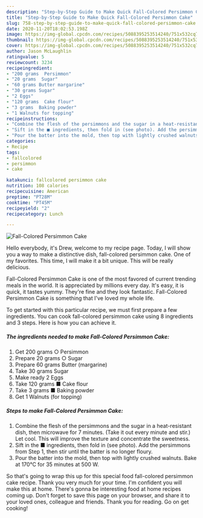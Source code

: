 ```yaml
---
description: "Step-by-Step Guide to Make Quick Fall-Colored Persimmon Cake"
title: "Step-by-Step Guide to Make Quick Fall-Colored Persimmon Cake"
slug: 758-step-by-step-guide-to-make-quick-fall-colored-persimmon-cake
date: 2020-11-20T18:02:53.198Z
image: https://img-global.cpcdn.com/recipes/5088395253514240/751x532cq70/fall-colored-persimmon-cake-recipe-main-photo.jpg
thumbnail: https://img-global.cpcdn.com/recipes/5088395253514240/751x532cq70/fall-colored-persimmon-cake-recipe-main-photo.jpg
cover: https://img-global.cpcdn.com/recipes/5088395253514240/751x532cq70/fall-colored-persimmon-cake-recipe-main-photo.jpg
author: Jason McLaughlin
ratingvalue: 5
reviewcount: 3234
recipeingredient:
- "200 grams  Persimmon"
- "20 grams  Sugar"
- "60 grams Butter margarine"
- "30 grams Sugar"
- "2 Eggs"
- "120 grams  Cake flour"
- "3 grams  Baking powder"
- "1 Walnuts for topping"
recipeinstructions:
- "Combine the flesh of the persimmons and the sugar in a heat-resistant dish, then microwave for 7 minutes. (Take it out every minute and stir.) Let cool. This will improve the texture and concentrate the sweetness."
- "Sift in the ■ ingredients, then fold in (see photo). Add the persimmons from Step 1, then stir until the batter is no longer floury."
- "Pour the batter into the mold, then top with lightly crushed walnuts. Bake at 170°C for 35 minutes at 500 W."
categories:
- Recipe
tags:
- fallcolored
- persimmon
- cake

katakunci: fallcolored persimmon cake 
nutrition: 108 calories
recipecuisine: American
preptime: "PT28M"
cooktime: "PT45M"
recipeyield: "2"
recipecategory: Lunch

---
```



![Fall-Colored Persimmon Cake](https://img-global.cpcdn.com/recipes/5088395253514240/751x532cq70/fall-colored-persimmon-cake-recipe-main-photo.jpg)

Hello everybody, it's Drew, welcome to my recipe page. Today, I will show you a way to make a distinctive dish, fall-colored persimmon cake. One of my favorites. This time, I will make it a bit unique. This will be really delicious.

Fall-Colored Persimmon Cake is one of the most favored of current trending meals in the world. It is appreciated by millions every day. It's easy, it is quick, it tastes yummy. They're fine and they look fantastic. Fall-Colored Persimmon Cake is something that I've loved my whole life.




To get started with this particular recipe, we must first prepare a few ingredients. You can cook fall-colored persimmon cake using 8 ingredients and 3 steps. Here is how you can achieve it.

<!--inarticleads1-->

##### The ingredients needed to make Fall-Colored Persimmon Cake:

1. Get 200 grams ○ Persimmon
1. Prepare 20 grams ○ Sugar
1. Prepare 60 grams Butter (margarine)
1. Take 30 grams Sugar
1. Make ready 2 Eggs
1. Take 120 grams ■ Cake flour
1. Take 3 grams ■ Baking powder
1. Get 1 Walnuts (for topping)




<!--inarticleads2-->

##### Steps to make Fall-Colored Persimmon Cake:

1. Combine the flesh of the persimmons and the sugar in a heat-resistant dish, then microwave for 7 minutes. (Take it out every minute and stir.) Let cool. This will improve the texture and concentrate the sweetness.
1. Sift in the ■ ingredients, then fold in (see photo). Add the persimmons from Step 1, then stir until the batter is no longer floury.
1. Pour the batter into the mold, then top with lightly crushed walnuts. Bake at 170°C for 35 minutes at 500 W.




So that's going to wrap this up for this special food fall-colored persimmon cake recipe. Thank you very much for your time. I'm confident you will make this at home. There's gonna be interesting food at home recipes coming up. Don't forget to save this page on your browser, and share it to your loved ones, colleague and friends. Thank you for reading. Go on get cooking!
